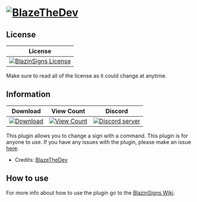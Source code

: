 # [![BlazeTheDev](https://i.imgur.com/fgVMXSe.png?1)]()

## License
| License |
| :---: |
| [![BlazinSigns License](https://img.shields.io/github/license/iiFlamiinBlaze/BlazinSigns.svg?label=License)](LICENSE) |

Make sure to read all of the license as it could change at anytime.

## Information
| Download | View Count | Discord |
| :---: | :---: | :---: |
 [![Download](https://img.shields.io/badge/download-latest-blue.svg)](https://poggit.pmmp.io/ci/iiFlamiinBlaze/BlazinSigns/) | [![View Count](http://hits.dwyl.io/iiFlamiinBlaze/BlazinSigns.svg)](http://hits.dwyl.io/iiFlamiinBlaze/BlazinSigns) | <a href="https://discord.gg/znEsFsG"><img src="https://discordapp.com/api/guilds/425712766687510528/embed.png" alt="Discord server"/></a> |
 
This plugin allows you to change a sign with a command. This plugin is for anyone to use.
If you have any issues with the plugin, please make an issue [here](https://github.com/iiFlamiinBlaze/BlazinSigns/issues/new).
* Credits: [BlazeTheDev](https://github.com/iiFlamiinBlaze)

## How to use
For more info about how to use the plugin go to the [BlazinSigns Wiki](https://iiflamiinblaze.github.io/blazinsigns/).